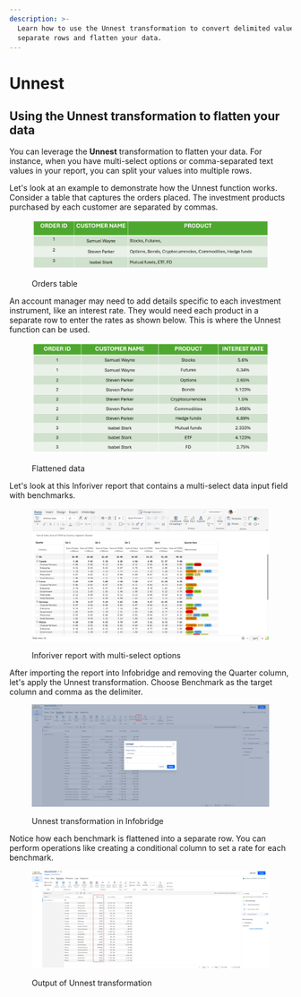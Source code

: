 ```yaml
---
description: >-
  Learn how to use the Unnest transformation to convert delimited values into
  separate rows and flatten your data.
---
```


# Unnest

## Using the Unnest transformation to flatten your data

You can leverage the **Unnest** transformation to flatten your data. For instance, when you have multi-select options or comma-separated text values in your report, you can split your values into multiple rows.

Let's look at an example to demonstrate how the Unnest function works. Consider a table that captures the orders placed. The investment products purchased by each customer are separated by commas.

<figure><img src="../../.gitbook/assets/image (6) (1).png" alt=""><figcaption><p>Orders table</p></figcaption></figure>

An account manager may need to add details specific to each investment instrument, like an interest rate. They would need each product in a separate row to enter the rates as shown below. This is where the Unnest function can be used.

<figure><img src="../../.gitbook/assets/image (1) (1) (1) (1) (1) (1) (1) (1).png" alt=""><figcaption><p>Flattened data</p></figcaption></figure>

Let's look at this Inforiver report that contains a multi-select data input field with benchmarks.

<figure><img src="../../.gitbook/assets/image (2) (1) (1) (1) (1) (1) (1) (1).png" alt=""><figcaption><p>Inforiver report with multi-select options</p></figcaption></figure>

After importing the report into Infobridge and removing the Quarter column, let's apply the Unnest transformation. Choose Benchmark as the target column and comma as the delimiter.

<figure><img src="../../.gitbook/assets/image (3) (1) (1) (1).png" alt=""><figcaption><p>Unnest transformation in Infobridge</p></figcaption></figure>

Notice how each benchmark is flattened into a separate row. You can perform operations like creating a conditional column to set a rate for each benchmark.

<figure><img src="../../.gitbook/assets/image (1135).png" alt=""><figcaption><p>Output of Unnest transformation</p></figcaption></figure>
